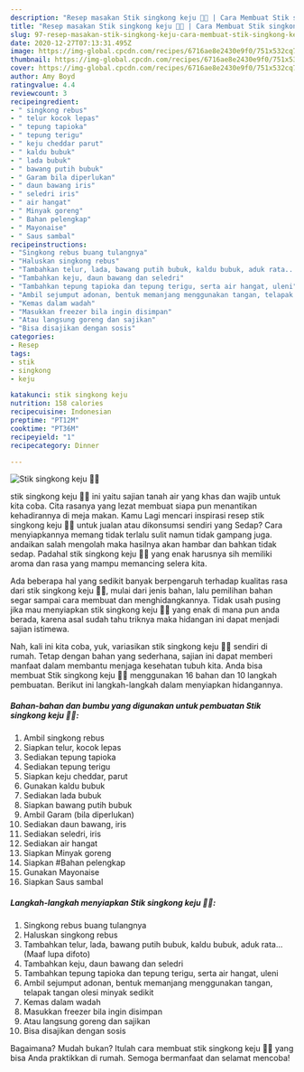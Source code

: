 ```yaml
---
description: "Resep masakan Stik singkong keju 🍟🍟 | Cara Membuat Stik singkong keju 🍟🍟 Yang Sedap"
title: "Resep masakan Stik singkong keju 🍟🍟 | Cara Membuat Stik singkong keju 🍟🍟 Yang Sedap"
slug: 97-resep-masakan-stik-singkong-keju-cara-membuat-stik-singkong-keju-yang-sedap
date: 2020-12-27T07:13:31.495Z
image: https://img-global.cpcdn.com/recipes/6716ae8e2430e9f0/751x532cq70/stik-singkong-keju-🍟🍟-foto-resep-utama.jpg
thumbnail: https://img-global.cpcdn.com/recipes/6716ae8e2430e9f0/751x532cq70/stik-singkong-keju-🍟🍟-foto-resep-utama.jpg
cover: https://img-global.cpcdn.com/recipes/6716ae8e2430e9f0/751x532cq70/stik-singkong-keju-🍟🍟-foto-resep-utama.jpg
author: Amy Boyd
ratingvalue: 4.4
reviewcount: 3
recipeingredient:
- " singkong rebus"
- " telur kocok lepas"
- " tepung tapioka"
- " tepung terigu"
- " keju cheddar parut"
- " kaldu bubuk"
- " lada bubuk"
- " bawang putih bubuk"
- " Garam bila diperlukan"
- " daun bawang iris"
- " seledri iris"
- " air hangat"
- " Minyak goreng"
- " Bahan pelengkap"
- " Mayonaise"
- " Saus sambal"
recipeinstructions:
- "Singkong rebus buang tulangnya"
- "Haluskan singkong rebus"
- "Tambahkan telur, lada, bawang putih bubuk, kaldu bubuk, aduk rata... (Maaf lupa difoto)"
- "Tambahkan keju, daun bawang dan seledri"
- "Tambahkan tepung tapioka dan tepung terigu, serta air hangat, uleni"
- "Ambil sejumput adonan, bentuk memanjang menggunakan tangan, telapak tangan olesi minyak sedikit"
- "Kemas dalam wadah"
- "Masukkan freezer bila ingin disimpan"
- "Atau langsung goreng dan sajikan"
- "Bisa disajikan dengan sosis"
categories:
- Resep
tags:
- stik
- singkong
- keju

katakunci: stik singkong keju 
nutrition: 158 calories
recipecuisine: Indonesian
preptime: "PT12M"
cooktime: "PT36M"
recipeyield: "1"
recipecategory: Dinner

---
```



![Stik singkong keju 🍟🍟](https://img-global.cpcdn.com/recipes/6716ae8e2430e9f0/751x532cq70/stik-singkong-keju-🍟🍟-foto-resep-utama.jpg)


stik singkong keju 🍟🍟 ini yaitu sajian tanah air yang khas dan wajib untuk kita coba. Cita rasanya yang lezat membuat siapa pun menantikan kehadirannya di meja makan.
Kamu Lagi mencari inspirasi resep stik singkong keju 🍟🍟 untuk jualan atau dikonsumsi sendiri yang Sedap? Cara menyiapkannya memang tidak terlalu sulit namun tidak gampang juga. andaikan salah mengolah maka hasilnya akan hambar dan bahkan tidak sedap. Padahal stik singkong keju 🍟🍟 yang enak harusnya sih memiliki aroma dan rasa yang mampu memancing selera kita.



Ada beberapa hal yang sedikit banyak berpengaruh terhadap kualitas rasa dari stik singkong keju 🍟🍟, mulai dari jenis bahan, lalu pemilihan bahan segar sampai cara membuat dan menghidangkannya. Tidak usah pusing jika mau menyiapkan stik singkong keju 🍟🍟 yang enak di mana pun anda berada, karena asal sudah tahu triknya maka hidangan ini dapat menjadi sajian istimewa.


Nah, kali ini kita coba, yuk, variasikan stik singkong keju 🍟🍟 sendiri di rumah. Tetap dengan bahan yang sederhana, sajian ini dapat memberi manfaat dalam membantu menjaga kesehatan tubuh kita. Anda bisa membuat Stik singkong keju 🍟🍟 menggunakan 16 bahan dan 10 langkah pembuatan. Berikut ini langkah-langkah dalam menyiapkan hidangannya.

<!--inarticleads1-->

##### Bahan-bahan dan bumbu yang digunakan untuk pembuatan Stik singkong keju 🍟🍟:

1. Ambil  singkong rebus
1. Siapkan  telur, kocok lepas
1. Sediakan  tepung tapioka
1. Sediakan  tepung terigu
1. Siapkan  keju cheddar, parut
1. Gunakan  kaldu bubuk
1. Sediakan  lada bubuk
1. Siapkan  bawang putih bubuk
1. Ambil  Garam (bila diperlukan)
1. Sediakan  daun bawang, iris
1. Sediakan  seledri, iris
1. Sediakan  air hangat
1. Siapkan  Minyak goreng
1. Siapkan  #Bahan pelengkap
1. Gunakan  Mayonaise
1. Siapkan  Saus sambal




<!--inarticleads2-->

##### Langkah-langkah menyiapkan Stik singkong keju 🍟🍟:

1. Singkong rebus buang tulangnya
1. Haluskan singkong rebus
1. Tambahkan telur, lada, bawang putih bubuk, kaldu bubuk, aduk rata... (Maaf lupa difoto)
1. Tambahkan keju, daun bawang dan seledri
1. Tambahkan tepung tapioka dan tepung terigu, serta air hangat, uleni
1. Ambil sejumput adonan, bentuk memanjang menggunakan tangan, telapak tangan olesi minyak sedikit
1. Kemas dalam wadah
1. Masukkan freezer bila ingin disimpan
1. Atau langsung goreng dan sajikan
1. Bisa disajikan dengan sosis




Bagaimana? Mudah bukan? Itulah cara membuat stik singkong keju 🍟🍟 yang bisa Anda praktikkan di rumah. Semoga bermanfaat dan selamat mencoba!
